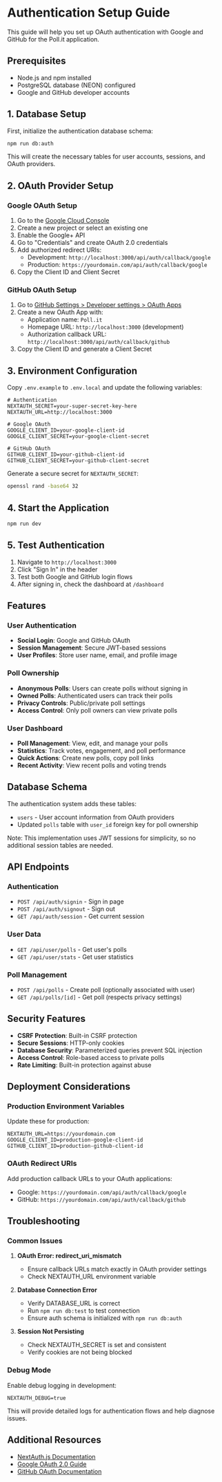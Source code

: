 # Authentication Setup Guide

This guide will help you set up OAuth authentication with Google and GitHub for the Poll.it application.

## Prerequisites

- Node.js and npm installed
- PostgreSQL database (NEON) configured
- Google and GitHub developer accounts

## 1. Database Setup

First, initialize the authentication database schema:

```bash
npm run db:auth
```

This will create the necessary tables for user accounts, sessions, and OAuth providers.

## 2. OAuth Provider Setup

### Google OAuth Setup

1. Go to the [Google Cloud Console](https://console.cloud.google.com/)
2. Create a new project or select an existing one
3. Enable the Google+ API
4. Go to "Credentials" and create OAuth 2.0 credentials
5. Add authorized redirect URIs:
   - Development: `http://localhost:3000/api/auth/callback/google`
   - Production: `https://yourdomain.com/api/auth/callback/google`
6. Copy the Client ID and Client Secret

### GitHub OAuth Setup

1. Go to [GitHub Settings > Developer settings > OAuth Apps](https://github.com/settings/applications/new)
2. Create a new OAuth App with:
   - Application name: `Poll.it`
   - Homepage URL: `http://localhost:3000` (development)
   - Authorization callback URL: `http://localhost:3000/api/auth/callback/github`
3. Copy the Client ID and generate a Client Secret

## 3. Environment Configuration

Copy `.env.example` to `.env.local` and update the following variables:

```env
# Authentication
NEXTAUTH_SECRET=your-super-secret-key-here
NEXTAUTH_URL=http://localhost:3000

# Google OAuth
GOOGLE_CLIENT_ID=your-google-client-id
GOOGLE_CLIENT_SECRET=your-google-client-secret

# GitHub OAuth
GITHUB_CLIENT_ID=your-github-client-id
GITHUB_CLIENT_SECRET=your-github-client-secret
```

Generate a secure secret for `NEXTAUTH_SECRET`:
```bash
openssl rand -base64 32
```

## 4. Start the Application

```bash
npm run dev
```

## 5. Test Authentication

1. Navigate to `http://localhost:3000`
2. Click "Sign In" in the header
3. Test both Google and GitHub login flows
4. After signing in, check the dashboard at `/dashboard`

## Features

### User Authentication
- **Social Login**: Google and GitHub OAuth
- **Session Management**: Secure JWT-based sessions
- **User Profiles**: Store user name, email, and profile image

### Poll Ownership
- **Anonymous Polls**: Users can create polls without signing in
- **Owned Polls**: Authenticated users can track their polls
- **Privacy Controls**: Public/private poll settings
- **Access Control**: Only poll owners can view private polls

### User Dashboard
- **Poll Management**: View, edit, and manage your polls
- **Statistics**: Track votes, engagement, and poll performance
- **Quick Actions**: Create new polls, copy poll links
- **Recent Activity**: View recent polls and voting trends

## Database Schema

The authentication system adds these tables:

- `users` - User account information from OAuth providers
- Updated `polls` table with `user_id` foreign key for poll ownership

Note: This implementation uses JWT sessions for simplicity, so no additional session tables are needed.

## API Endpoints

### Authentication
- `POST /api/auth/signin` - Sign in page
- `POST /api/auth/signout` - Sign out
- `GET /api/auth/session` - Get current session

### User Data
- `GET /api/user/polls` - Get user's polls
- `GET /api/user/stats` - Get user statistics

### Poll Management
- `POST /api/polls` - Create poll (optionally associated with user)
- `GET /api/polls/[id]` - Get poll (respects privacy settings)

## Security Features

- **CSRF Protection**: Built-in CSRF protection
- **Secure Sessions**: HTTP-only cookies
- **Database Security**: Parameterized queries prevent SQL injection
- **Access Control**: Role-based access to private polls
- **Rate Limiting**: Built-in protection against abuse

## Deployment Considerations

### Production Environment Variables

Update these for production:

```env
NEXTAUTH_URL=https://yourdomain.com
GOOGLE_CLIENT_ID=production-google-client-id
GITHUB_CLIENT_ID=production-github-client-id
```

### OAuth Redirect URIs

Add production callback URLs to your OAuth applications:
- Google: `https://yourdomain.com/api/auth/callback/google`
- GitHub: `https://yourdomain.com/api/auth/callback/github`

## Troubleshooting

### Common Issues

1. **OAuth Error: redirect_uri_mismatch**
   - Ensure callback URLs match exactly in OAuth provider settings
   - Check NEXTAUTH_URL environment variable

2. **Database Connection Error**
   - Verify DATABASE_URL is correct
   - Run `npm run db:test` to test connection
   - Ensure auth schema is initialized with `npm run db:auth`

3. **Session Not Persisting**
   - Check NEXTAUTH_SECRET is set and consistent
   - Verify cookies are not being blocked

### Debug Mode

Enable debug logging in development:

```env
NEXTAUTH_DEBUG=true
```

This will provide detailed logs for authentication flows and help diagnose issues.

## Additional Resources

- [NextAuth.js Documentation](https://next-auth.js.org/)
- [Google OAuth 2.0 Guide](https://developers.google.com/identity/protocols/oauth2)
- [GitHub OAuth Documentation](https://docs.github.com/en/developers/apps/building-oauth-apps)